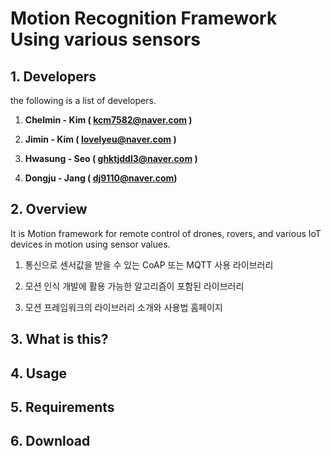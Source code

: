 # Motion Recognition Framework Using various sensors

## 1. **Developers**

the following is a list of developers.

1. **Chelmin - Kim  \( kcm7582@naver.com \)**

2. **Jimin - Kim \( lovelyeu@naver.com \)**

3. **Hwasung - Seo \( ghktjddl3@naver.com \)**

4. **Dongju - Jang \( dj9110@naver.com\)**

## 2. Overview

It is Motion framework for remote control of drones, rovers, and various IoT devices in motion using sensor values.

1. 통신으로 센서값을 받을 수 있는 CoAP 또는 MQTT 사용 라이브러리

2. 모션 인식 개발에 활용 가능한 알고리즘이 포함된 라이브러리

3. 모션 프레임워크의 라이브러리 소개와 사용법 홈페이지

## 3. What is this?

## 4. Usage

## 5. Requirements

## 6. Download




